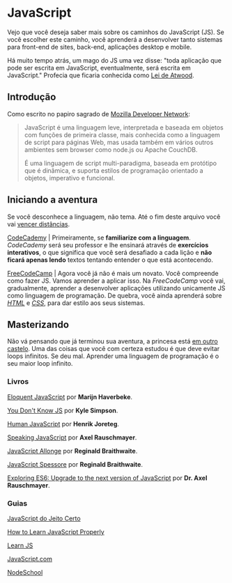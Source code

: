 # JavaScript

Vejo que você deseja saber mais sobre os caminhos do JavaScript (JS). Se você escolher este caminho, você aprenderá a desenvolver tanto sistemas para front-end de sites, back-end, aplicações desktop e mobile.

Há muito tempo atrás, um mago do JS uma vez disse: "toda aplicação que pode ser escrita em JavaScript, eventualmente, será escrita em JavaScript." Profecia que ficaria conhecida como [Lei de Atwood](http://blog.codinghorror.com/the-principle-of-least-power/).

## Introdução

Como escrito no papiro sagrado de [Mozilla Developer Network](https://developer.mozilla.org/pt-BR/docs/Web/JavaScript):

> JavaScript é uma linguagem leve, interpretada e baseada em objetos com funções de primeira classe, mais conhecida como a linguagem de script para páginas Web, mas usada também em vários outros ambientes sem browser como node.js ou  Apache CouchDB. 
>
> É uma linguagem de script multi-paradigma,  baseada em protótipo que é dinâmica, e suporta estilos de programação orientado a objetos, imperativo e funcional.

## Iniciando a aventura

Se você desconhece a linguagem, não tema. Até o fim deste arquivo você vai [vencer distâncias](https://www.youtube.com/watch?v=G1Ojm-tmdAY).

[CodeCademy](https://www.codecademy.com/learn/javascript)
| Primeiramente, se **familiarize com a linguagem**. *CodeCademy* será seu professor e lhe ensinará através de **exercícios interativos**, o que significa que você será desafiado a cada lição e **não ficará apenas lendo** textos tentando entender o que está acontecendo.

[FreeCodeCamp](http://freecodecamp.com)
| Agora você já não é mais um novato. Você compreende como fazer JS. Vamos aprender a aplicar isso. Na *FreeCodeCamp* você vai, gradualmente, aprender a desenvolver aplicações utilizando unicamente JS como linguagem de programação. De quebra, você ainda aprenderá sobre *[HTML](https://pt.wikipedia.org/wiki/HTML)* e *[CSS](https://pt.wikipedia.org/wiki/Cascading_Style_Sheets)*, para dar estilo aos seus sistemas.

## Masterizando

Não vá pensando que já terminou sua aventura, a princesa está [em outro castelo](https://www.youtube.com/watch?v=NqjJmlF7BFU). Uma das coisas que você com certeza estudou é que deve evitar loops infinitos. Se deu mal. Aprender uma linguagem de programação é o seu maior loop infinito.

### Livros

[Eloquent JavaScript](http://eloquentjavascript.net/) por **Marijn Haverbeke**.

[You Don't Know JS](https://github.com/getify/You-Dont-Know-JS) por **Kyle Simpson**.

[Human JavaScript](http://read.humanjavascript.com/ch01-introduction.html) por **Henrik Joreteg**.

[Speaking JavaScript](http://speakingjs.com/es5/) por **Axel Rauschmayer**.

[JavaScript Allonge](https://leanpub.com/javascriptallongesix/read) por **Reginald Braithwaite**.

[JavaScript Spessore](https://leanpub.com/javascript-spessore/read) por **Reginald Braithwaite**.

[Exploring ES6: Upgrade to the next version of JavaScript](http://exploringjs.com/) por **Dr. Axel Rauschmayer**.

### Guias

[JavaScript do Jeito Certo](http://jstherightway.org/pt-br/)

[How to Learn JavaScript Properly](http://javascriptissexy.com/how-to-learn-javascript-proper…/)

[Learn JS](http://www.learn-js.org/)

[JavaScript.com](https://www.javascript.com/)

[NodeSchool](http://nodeschool.io/)